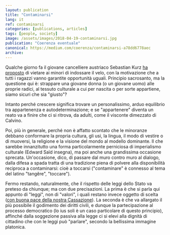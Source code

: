 ```yaml
---
layout: publication
title: "Contaminarsi"
lang: it
ref: contaminarsi
categories: [publications, articles]
tags: [people, society]
image: /assets/images/2018-04-19-contaminarsi.jpg
publication: "Coerenza eventuale"
canonical: https://medium.com/coerenza/contaminarsi-a78dd6778aec
archive:
---
```


Qualche giorno fa il giovane cancelliere austriaco Sebastian Kurz [ha proposto](https://www.welt.de/politik/ausland/article175144493/Oesterreich-Sebastian-Kurz-kuendigt-Kopftuchverbot-fuer-Kindergarten-und-Schule-an.html) di vietare ai minori di indossare il velo, con la motivazione che a tutti i ragazzi vanno garantite opportunità uguali. Principio sacrosanto, ma la questione qui è: strappare una giovane donna (o un giovane uomo) alle proprie radici, al tessuto culturale a cui per nascita o per sorte appartiene, siamo sicuri che sia "giusto"?

Intanto perché crescere significa trovare un personalissimo, arduo equilibrio tra appartenenza e autodeterminazione; e se "appartenere" diventa un reato va a finire che ci si ritrova, da adulti, come il visconte dimezzato di Calvino.

Poi, più in generale, perché non è affatto scontato che le minoranze debbano conformare la propria cultura, gli usi, la lingua, il modo di vestire o di muoversi, la religione e la visione del mondo al modello dominante. Il che sarebbe innanzitutto una forma particolarmente perniciosa di imperialismo culturale (Edward Saïd insegna), ma poi anche una grandissima occasione sprecata. Un'occasione, dico, di passare dal muro contro muro al dialogo, dalla difesa a spada tratta di una tradizione piena di polvere alla disponibilità reciproca a contaminarsi: cioè a toccarsi ("contaminare" è connesso al tema del latino "tangĕre", "toccare").

Fermo restando, naturalmente, che il rispetto delle leggi dello Stato va preteso da chiunque; ma con due precisazioni. La prima è che si parla qui appunto di "leggi", non di "valori", i quali restano invece oggetto di scelta ([con buona pace della nostra Cassazione](https://archiviodpc.dirittopenaleuomo.org/d/5420-sikh-condannato-per-porto-del-kirpan-una-discutibile-sentenza-della-cassazione-su-immigrazione-e-va)). La seconda è che va allargato il più possibile il godimento dei diritti civili, e dunque la partecipazione al processo democratico (lo ius soli è un caso particolare di questo principio), affinché dalla soggezione passiva alla legge ci si elevi alla dignità di cittadino che con le leggi può "parlare", secondo la bellissima immagine platonica.
